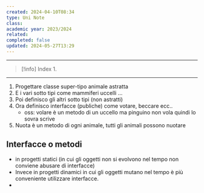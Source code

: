```yaml
---
created: 2024-04-10T08:34
type: Uni Note
class: 
academic year: 2023/2024
related: 
completed: false
updated: 2024-05-27T13:29
---
```

---

>[!info] Index
>1. 

---
1. Progettare classe super-tipo animale astratta 
2. E i vari sotto tipi come mammiferi uccelli ...
3. Poi definisco gli altri sotto tipi (non astratti)
4. Ora definisco interfacce (publiche) come votare, beccare ecc..
	- oss: volare è un metodo di un uccello ma pinguino non vola quindi lo sovra scrive
5. Nuota è un metodo di ogni animale, tutti gli animali possono nuotare



## Interfacce o metodi
- in progetti statici (in cui gli oggetti non si evolvono nel tempo non conviene abusare di interfacce)
- Invece in progetti dinamici in cui gli oggetti mutano nel tempo è più conveniente utilizzare interfacce.
- 